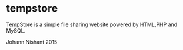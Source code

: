 # tempstore

TempStore is a simple file sharing website powered by HTML,PHP and MySQL.

Johann Nishant 2015

